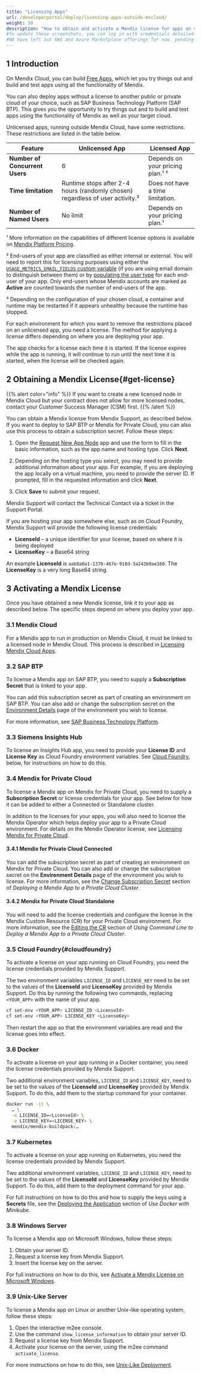 ```yaml
---
title: "Licensing Apps"
url: /developerportal/deploy/licensing-apps-outside-mxcloud/
weight: 50
description: "How to obtain and activate a Mendix license for apps on various clouds"
#To update these screenshots, you can log in with credentials detailed in How to Update Screenshots Using Team Apps.
#NB have left out AWS and Azure Marketplace offerings for now, pending further research.
---
```


## 1 Introduction

On Mendix Cloud, you can build [Free Apps](/developerportal/deploy/mendix-cloud-deploy/#free-app), which let you try things out and build and test apps using all the functionality of Mendix.

You can also deploy apps without a license to another public or private cloud of your choice, such as SAP Business Technology Platform (SAP BTP). This gives you the opportunity to try things out and to build and test apps using the functionality of Mendix as well as your target cloud.

Unlicensed apps, running outside Mendix Cloud, have some restrictions. These restrictions are listed in the table below.

| Feature | Unlicensed App | Licensed App |
| --- | --- | --- |
| **Number of Concurrent Users** | 6 | Depends on your pricing plan.¹ ² |
| **Time limitation** | Runtime stops after 2-4 hours (randomly chosen) regardless of user activity.³ | Does not have a time limitation. |
| **Number of Named Users** | No limit | Depends on your pricing plan.¹ |

¹ More information on the capabilities of different license options is available on [Mendix Platform Pricing](https://www.mendix.com/pricing).

² End-users of your app are classified as either internal or external. You will need to report this for licensing purposes using either the [`USAGE_METRICS_EMAIL_FIELDS` custom variable](/developerportal/deploy/environments-details/#custom-environment-variables) (if you are using email domain to distinguish between them) or by [populating the user type](/howto/monitoring-troubleshooting/populate-user-type/) for each end-user of your app. Only end-users whose Mendix accounts are marked as **Active** are counted towards the number of end-users of the app.

³ Depending on the configuration of your chosen cloud, a container and runtime may be restarted if it appears unhealthy because the runtime has stopped.

For each environment for which you want to remove the restrictions placed on an unlicensed app, you need a license. The method for applying a license differs depending on where you are deploying your app.

The app checks for a license each time it is started. If the license expires while the app is running, it will continue to run until the next time it is started, when the license will be checked again.

## 2 Obtaining a Mendix License{#get-license}

{{% alert color="info" %}}
If you want to create a new licensed node in Mendix Cloud but your contract does not allow for more licensed nodes, contact your Customer Success Manager (CSM) first.
{{% /alert %}}

You can obtain a Mendix license from Mendix Support, as described below. If you want to deploy to SAP BTP or Mendix for Private Cloud, you can also use this process to obtain a subscription secret. Follow these steps:

1. Open the [Request New App Node](https://newnode.mendix.com/) app and use the form to fill in the basic information, such as the app name and hosting type. Click **Next**.

1. Depending on the hosting type you select, you may need to provide additional information about your app. For example, if you are deploying the app locally on a virtual machine, you need to provide the server ID. If prompted, fill in the requested information and click **Next**.

1. Click **Save** to submit your request.

Mendix Support will contact the Technical Contact via a ticket in the Support Portal.

If you are hosting your app somewhere else, such as on Cloud Foundry, Mendix Support will provide the following license credentials:

* **LicenseId** – a unique identifier for your license, based on where it is being deployed
* **LicenseKey** – a Base64 string

An example **LicenseId** is `aab8a0a1-1370-467e-918d-3a243b0ae160`. The **LicenseKey** is a very long Base64 string.

## 3 Activating a Mendix License

Once you have obtained a new Mendix license, link it to your app as described below. The specific steps depend on where you deploy your app.

### 3.1 Mendix Cloud

For a Mendix app to run in production on Mendix Cloud, it must be linked to a licensed node in Mendix Cloud. This process is described in [Licensing Mendix Cloud Apps](/developerportal/deploy/licensing-apps/).

### 3.2 SAP BTP

To license a Mendix app on SAP BTP, you need to supply a **Subscription Secret** that is linked to your app.

You can add this subscription secret as part of creating an environment on SAP BTP. You can also add or change the subscription secret on the [Environment Details](/developerportal/deploy/environments-details/) page of the environment you wish to license.

For more information, see [SAP Business Technology Platform](/developerportal/deploy/sap-cloud-platform/).

### 3.3 Siemens Insights Hub

To license an Insights Hub app, you need to provide your **License ID** and **License Key** as Cloud Foundry environment variables. See [Cloud Foundry](#cloudfoundry), below, for instructions on how to do this.

### 3.4 Mendix for Private Cloud

To license a Mendix app on Mendix for Private Cloud, you need to supply a **Subscription Secret** or license credentials for your app. See below for how it can be added to either a Connected or Standalone cluster.

In addition to the licenses for your apps, you will also need to license the Mendix Operator which helps deploy your app to a Private Cloud environment. For details on the Mendix Operator license, see [Licensing Mendix for Private Cloud](/developerportal/deploy/private-cloud/#licensing).

#### 3.4.1 Mendix for Private Cloud Connected

You can add the subscription secret as part of creating an environment on Mendix for Private Cloud. You can also add or change the subscription secret on the **Environment Details** page of the environment you wish to license. For more information, see the [Change Subscription Secret](/developerportal/deploy/private-cloud-deploy/#license-mendix) section of *Deploying a Mendix App to a Private Cloud Cluster*.

#### 3.4.2 Mendix for Private Cloud Standalone

You will need to add the license credentials and configure the license in the Mendix Custom Resource (CR) for your Private Cloud environment. For more information, see the [Editing the CR](/developerportal/deploy/private-cloud-operator/#edit-cr) section of *Using Command Line to Deploy a Mendix App to a Private Cloud Cluster*.

### 3.5 Cloud Foundry{#cloudfoundry}

To activate a license on your app running on Cloud Foundry, you need the license credentials provided by Mendix Support.

The two environment variables `LICENSE_ID` and `LICENSE_KEY` need to be set to the values of the **LicenseId** and **LicenseKey** provided by Mendix Support. Do this by running the following two commands, replacing `<YOUR_APP>` with the name of your app.

```bash
cf set-env <YOUR_APP> LICENSE_ID <LicenseId>
cf set-env <YOUR_APP> LICENSE_KEY <LicenseKey>
```

Then restart the app so that the environment variables are read and the license goes into effect.

### 3.6 Docker

To activate a license on your app running in a Docker container, you need the license credentials provided by Mendix Support.

Two additional environment variables, `LICENSE_ID` and `LICENSE_KEY`, need to be set to the values of the **LicenseId** and **LicenseKey** provided by Mendix Support. To do this, add them to the startup command for your container.

```bash
docker run -it \
  … \
  -e LICENSE_ID=<LicenseId> \
  -e LICENSE_KEY=<LICENSE_KEY> \
  mendix/mendix-buildpack:…
```

### 3.7 Kubernetes

To activate a license on your app running on Kubernetes, you need the license credentials provided by Mendix Support.

Two additional environment variables, `LICENSE_ID` and `LICENSE_KEY`, need to be set to the values of the **LicenseId** and **LicenseKey** provided by Mendix Support. To do this, add them to the deployment command for your app.

For full instructions on how to do this and how to supply the keys using a **Secrets** file, see the [Deploying the Application](/developerportal/deploy/run-mendix-on-kubernetes/#deploy) section of *Use Docker with Minikube*.

### 3.8 Windows Server

To license a Mendix app on Microsoft Windows, follow these steps:

1. Obtain your server ID.
2. Request a license key from Mendix Support.
3. Insert the license key on the server.

For full instructions on how to do this, see [Activate a Mendix License on Microsoft Windows](/developerportal/deploy/activate-a-mendix-license-on-microsoft-windows/).

### 3.9 Unix-Like Server

To license a Mendix app on Linux or another Unix-like operating system, follow these steps:

1. Open the interactive m2ee console.
2. Use the command `show_license_information` to obtain your server ID.
3. Request a license key from Mendix Support.
4. Activate your license on the server, using the m2ee command `activate_license`.

For more instructions on how to do this, see [Unix-Like Deployment](/developerportal/deploy/unix-like/).
